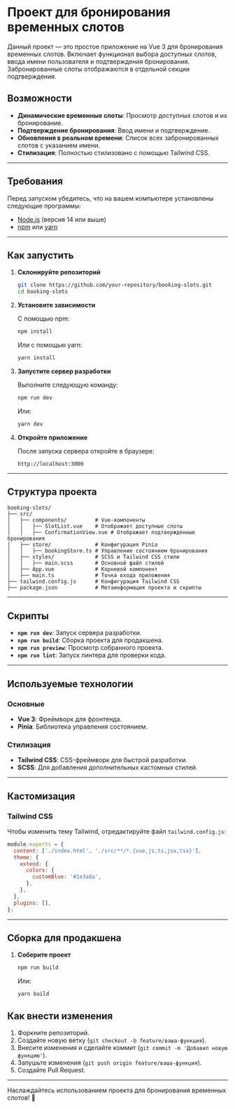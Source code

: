 
# Проект для бронирования временных слотов

Данный проект — это простое приложение на Vue 3 для бронирования временных слотов. Включает функционал выбора доступных слотов, ввода имени пользователя и подтверждения бронирования. Забронированные слоты отображаются в отдельной секции подтверждения.

## Возможности

- **Динамические временные слоты**: Просмотр доступных слотов и их бронирование.
- **Подтверждение бронирования**: Ввод имени и подтверждение.
- **Обновления в реальном времени**: Список всех забронированных слотов с указанием имени.
- **Стилизация**: Полностью стилизовано с помощью Tailwind CSS.

---

## Требования

Перед запуском убедитесь, что на вашем компьютере установлены следующие программы:

- [Node.js](https://nodejs.org/) (версия 14 или выше)
- [npm](https://www.npmjs.com/) или [yarn](https://yarnpkg.com/)

---

## Как запустить

1. **Склонируйте репозиторий**

   ```bash
   git clone https://github.com/your-repository/booking-slots.git
   cd booking-slots
   ```

2. **Установите зависимости**

   С помощью npm:

   ```bash
   npm install
   ```

   Или с помощью yarn:

   ```bash
   yarn install
   ```

3. **Запустите сервер разработки**

   Выполните следующую команду:

   ```bash
   npm run dev
   ```

   Или:

   ```bash
   yarn dev
   ```

4. **Откройте приложение**

   После запуска сервера откройте в браузере:

   ```
   http://localhost:3000
   ```

---

## Структура проекта

```
booking-slots/
├── src/
│   ├── components/         # Vue-компоненты
│   │   ├── SlotList.vue    # Отображает доступные слоты
│   │   ├── ConfirmationView.vue # Отображает подтвержденные бронирования
│   ├── store/              # Конфигурация Pinia
│   │   ├── bookingStore.ts # Управление состоянием бронирования
│   ├── styles/             # SCSS и Tailwind CSS стили
│   │   ├── main.scss       # Основной файл стилей
│   ├── App.vue             # Корневой компонент
│   ├── main.ts             # Точка входа приложения
├── tailwind.config.js      # Конфигурация Tailwind CSS
├── package.json            # Метаинформация проекта и скрипты
```

---

## Скрипты

- **`npm run dev`**: Запуск сервера разработки.
- **`npm run build`**: Сборка проекта для продакшена.
- **`npm run preview`**: Просмотр собранного проекта.
- **`npm run lint`**: Запуск линтера для проверки кода.

---

## Используемые технологии

### Основные

- **Vue 3**: Фреймворк для фронтенда.
- **Pinia**: Библиотека управления состоянием.

### Стилизация

- **Tailwind CSS**: CSS-фреймворк для быстрой разработки.
- **SCSS**: Для добавления дополнительных кастомных стилей.

---

## Кастомизация

### Tailwind CSS

Чтобы изменить тему Tailwind, отредактируйте файл `tailwind.config.js`:

```javascript
module.exports = {
  content: ['./index.html', './src/**/*.{vue,js,ts,jsx,tsx}'],
  theme: {
    extend: {
      colors: {
        customBlue: '#1e3a8a',
      },
    },
  },
  plugins: [],
};
```

---

## Сборка для продакшена

1. **Соберите проект**

   ```bash
   npm run build
   ```

   Или:

   ```bash
   yarn build
   ```


## Как внести изменения

1. Форкните репозиторий.
2. Создайте новую ветку (`git checkout -b feature/ваша-функция`).
3. Внесите изменения и сделайте коммит (`git commit -m 'Добавил новую функцию'`).
4. Запушьте изменения (`git push origin feature/ваша-функция`).
5. Создайте Pull Request.

---


Наслаждайтесь использованием проекта для бронирования временных слотов! 🎉

